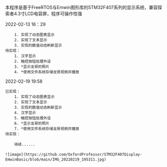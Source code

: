 本程序是基于FreeRTOS与Emwin图形库的STM32F407系列的显示系统，兼容探索者4.3寸LCD电容屏，程序可操作性强


2022-02-13 16：29

        1. 实现了动态图表显示
        2. 实现了文本显示
        3. 实现的数值动态刷新显示
    待实现：
        1. 汉字显示
        2. 触控按钮处理外设
        3. *显示龙哥的照片
        4. *使用文件系统存储龙哥视频并播放

2022-02-19 19:58
        
     
    已实现：
        1. 实现了动态图表显示
        2. 实现了文本显示
        3. 实现的数值动态刷新显示
        4. 汉字显示
        5. 触控按钮处理外设
        6. *显示龙哥的照片
        7. *使用文件系统存储龙哥视频并播放
    待实现：

        待续......
        
    ![image](https://github.com/OxfordProfessor/STM32F407Display-EmwinBasic/blob/main/IMG_20220219_195311.jpg)
